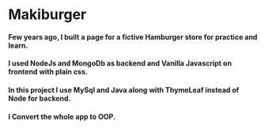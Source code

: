 # Makiburger 
#### Few years ago, I built a page for a fictive Hamburger store for practice and learn.
#### I used NodeJs and MongoDb as backend and Vanilla Javascript on frontend with plain css.
#### In this project I use MySql and Java along with ThymeLeaf instead of Node for backend.
#### I Convert the whole app to OOP.
